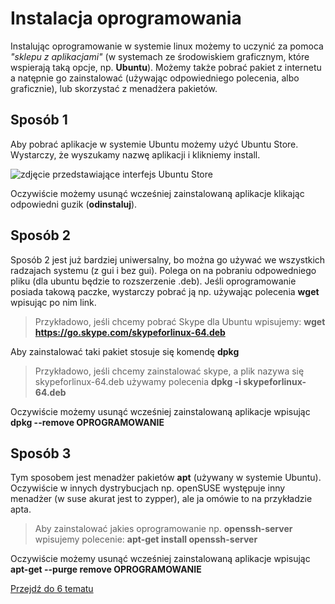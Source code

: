 # Instalacja oprogramowania

Instalując oprogramowanie w systemie linux możemy to uczynić za pomoca *"sklepu z aplikacjami"* (w systemach ze środowiskiem graficznym, które wspierają taką opcje, np. **Ubuntu**). Możemy także pobrać pakiet z internetu a natępnie go zainstalować (używając odpowiedniego polecenia, albo graficznie), lub skorzystać z menadżera pakietów.

## Sposób 1

Aby pobrać aplikacje w systemie Ubuntu możemy użyć Ubuntu Store. Wystarczy, że wyszukamy nazwę aplikacji i klikniemy install.

![zdjęcie przedstawiające interfejs Ubuntu Store](http://host.devghost.space/lwsrc/ubuntustore.png)

Oczywiście możemy usunąć wcześniej zainstalowaną aplikacje klikając odpowiedni guzik (**odinstaluj**).

## Sposób 2

Sposób 2 jest już bardziej uniwersalny, bo można go używać we wszystkich radzajach systemu (z gui i bez gui). Polega on na pobraniu odpowedniego pliku (dla ubuntu będzie to rozszerzenie .deb). Jeśli oprogramowanie posiada takową paczke, wystarczy pobrać ją np. używając polecenia **wget** wpisując po nim link.

> Przykładowo, jeśli chcemy pobrać Skype dla Ubuntu wpisujemy: **wget https://go.skype.com/skypeforlinux-64.deb**

Aby zainstalować taki pakiet stosuje się komendę **dpkg**

> Przykładowo, jeśli chcemy zainstalować skype, a plik nazywa się skypeforlinux-64.deb używamy polecenia **dpkg -i skypeforlinux-64.deb**

Oczywiście możemy usunąć wcześniej zainstalowaną aplikacje wpisując **dpkg --remove OPROGRAMOWANIE**

## Sposób 3

Tym sposobem jest menadżer pakietów **apt** (używany w systemie Ubuntu). Oczywiście w innych dystrybucjach np. openSUSE występuje inny menadżer (w suse akurat jest to zypper), ale ja omówie to na przykładzie apta.

> Aby zainstalować jakies oprogramowanie np. **openssh-server** wpisujemy polecenie: **apt-get install openssh-server**

Oczywiście możemy usunąć wcześniej zainstalowaną aplikacje wpisując **apt-get --purge remove OPROGRAMOWANIE**

[Przejdź do 6 tematu](/content/r2/t6)